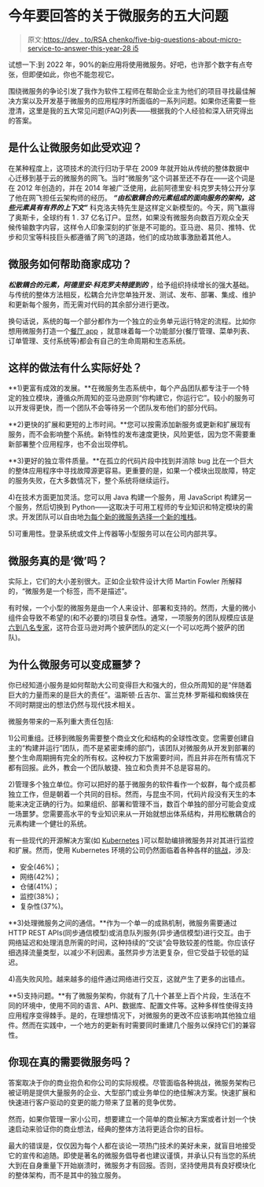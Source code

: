 # 今年要回答的关于微服务的五大问题

> 原文:[https://dev . to/RSA chenko/five-big-questions-about-micro-service-to-answer-this-year-28 i5](https://dev.to/rsachenko/five-big-questions-about-microservices-to-answer-this-year-28i5)

试想一下:到 2022 年，90%的新应用将使用微服务。好吧，也许那个数字有点夸张，但即便如此，你也不能忽视它。

围绕微服务的争论引发了我作为软件工程师在帮助企业主为他们的项目寻找最佳解决方案以及开发基于微服务的应用程序时所面临的一系列问题。如果你还需要一些澄清，这里是我的五大常见问题(FAQ)列表——根据我的个人经验和深入研究得出的答案。

## [](#what-makes-microservices-so-popular)**是什么让微服务如此受欢迎？**

在某种程度上，这项技术的流行归功于早在 2009 年就开始从传统的整体数据中心迁移到基于云的微服务的网飞。当时“微服务”这个词甚至还不存在——这个词是在 2012 年创造的，并在 2014 年被广泛使用，此前阿德里安·科克罗夫特公开分享了他在网飞担任云架构师的经历。 ***“由松散耦合的元素组成的面向服务的架构，这些元素具有有界的上下文”*** 科克洛夫特先生是这样定义新模型的。今天，网飞赢得了奥斯卡，全球约有 1 . 37 亿名订户。显然，如果没有微服务向数百万观众全天候传输数字内容，这样令人印象深刻的扩张是不可能的。亚马逊、易贝、推特、优步和贝宝等科技巨头都遵循了网飞的道路，他们的成功故事激励着其他人。

## [](#how-can-microservices-help-businesses-succeed)**微服务如何帮助商家成功？**

***松散耦合的元素，阿德里安·科克罗夫特提到的*** ，给予组织持续增长的强大基础。与传统的整体方法相反，松耦合允许您单独开发、测试、发布、部署、集成、维护和更新每个服务，而无需对代码的其余部分进行更改。

换句话说，系统的每一个部分都作为一个独立的业务单元运行特定的流程。比如你想用微服务打造一个[餐厅 app](https://da-14.com/blog/how-to-build-food-delivery-app) ，就意味着每一个功能部分(餐厅管理、菜单列表、订单管理、支付系统等)都会有自己的生命周期和生态系统。

## [](#what-are-the-actual-benefits-of-such-an-approach)**这样的做法有什么实际好处？**

**1)更富有成效的发展。**在微服务生态系统中，每个产品团队都专注于一个特定的独立模块，遵循众所周知的亚马逊原则“你构建它，你运行它”。较小的服务可以开发得更快，而一个团队不会等待另一个团队发布他们的部分代码。

**2)更快的扩展和更短的上市时间。**您可以按需添加新服务或更新和扩展现有服务，而不会影响整个系统。新特性的发布速度更快，风险更低，因为您不需要重新部署整个应用程序，也不会出现停机。

**3)更好的独立零件质量。**在孤立的代码片段中找到并消除 bug 比在一个巨大的整体应用程序中寻找故障源更容易。更重要的是，如果一个模块出现故障，特定的服务失败，在大多数情况下，整个系统将继续运行。

4)在技术方面更加灵活。您可以用 Java 构建一个服务，用 JavaScript 构建另一个服务，然后切换到 Python——这取决于可用工程师的专业知识和特定模块的需求。开发团队可以自由地[为每个新的微服务选择一个新的堆栈](https://da-14.com/blog/how-to-choose-technology-stack-application-development)。

5)可重用性。登录系统或文件上传器等小型服务可以在公司内部共享。

## [](#are-microservices-really-micro)**微服务真的是‘微’吗？**

实际上，它们的大小差别很大。正如企业软件设计大师 Martin Fowler 所解释的，“微服务是一个标签，而不是描述”。

有时候，一个小型的微服务是由一个人来设计、部署和支持的。然而，大量的微小组件会导致不希望的(和不必要的)项目复杂性。通常，一项服务的团队规模应该是[六到八名专家](https://www.sam-solutions.com/blog/microservices-architecture-for-enterprises-benefits-of-implementation/)，这符合亚马逊对两个披萨团队的定义(一个可以吃两个披萨的团队)。

## [](#why-can-microservices-turn-into-a-nightmare)**为什么微服务可以变成噩梦？**

你已经知道小服务是如何帮助大公司变得巨大和强大的，但众所周知的是“伴随着巨大的力量而来的是巨大的责任”。温斯顿·丘吉尔、富兰克林·罗斯福和蜘蛛侠在不同时期提出的想法仍然与现代技术相关。

微服务带来的一系列重大责任包括:

1)公司重组。迁移到微服务需要整个商业文化和结构的全球性改变。您需要创建自主的“构建并运行”团队，而不是紧密束缚的部门，该团队对微服务从开发到部署的整个生命周期拥有完全的所有权。这种权力下放需要时间，而且并非在所有情况下都有回报。此外，教会一个团队敏捷、独立和负责并不总是容易的。

2)管理多个独立单位。你可以把好的基于微服务的软件看作一个蚁群，每个成员都独立工作，但是朝着一个共同的目标。然而，与昆虫不同，代码片段没有天生的本能来决定正确的行为。如果组织、部署和管理不当，数百个单独的部分可能会变成一场噩梦。您需要高水平的专业知识来从一开始就想出体系结构，并用松散耦合的元素构建一个健壮的系统。

有一些现代的开源解决方案(如 [Kubernetes](https://kubernetes.io/) )可以帮助编排微服务并对其进行监控和扩展。然而，使用 Kubernetes 环境的公司仍然面临着各种各样的[挑战](https://thenewstack.io/top-challenges-kubernetes-users-face-deployment/)，涉及:

*   安全(46%)；
*   网络(42%)；
*   仓储(41%)；
*   监控(38%)；
*   复杂性(37%)。

**3)处理微服务之间的通信。**作为一个单一的成熟机制，微服务需要通过 HTTP REST APIs(同步通信模型)或消息队列服务(异步通信模型)进行交互。由于网络延迟和处理消息所需的时间，这种持续的“交谈”会导致较差的性能。你应该仔细选择流量类型，以减少不利因素。虽然异步方法更复杂，但它受益于较低的延迟。

4)高失败风险。越来越多的组件通过网络进行交互，这就产生了更多的出错点。

**5)支持问题。**有了微服务架构，你就有了几十个甚至上百个片段，生活在不同的环境中，使用不同的语言、API、数据库、配置文件等。这种多样性使得支持应用程序变得棘手。是的，在理想情况下，对微服务的更改不应该影响其他独立组件。然而在实践中，一个地方的更新有时需要同时重建几个服务以保持它们的兼容性。

## [](#do-you-really-need-microservices-right-now)**你现在真的需要微服务吗？**

答案取决于你的商业抱负和你公司的实际规模。尽管面临各种挑战，微服务架构已被证明是提供大量服务的企业、大型部门或业务单位的绝佳解决方案。快速扩展和快速进行客户驱动的变更的能力带来了显著的竞争优势。

然而，如果你管理一家小公司，想要建立一个简单的商业解决方案或者计划一个快速启动来验证你的商业想法，经典的整体方法将更适合你的目标。

最大的错误是，仅仅因为每个人都在谈论一项热门技术的美好未来，就盲目地接受它的宣传和追随。即使是著名的微服务倡导者也建议谨慎，并承认只有当您的系统大到在自身重量下开始崩溃时，微服务才有回报。否则，坚持使用具有良好模块化的整体架构，而不是其中的独立服务。